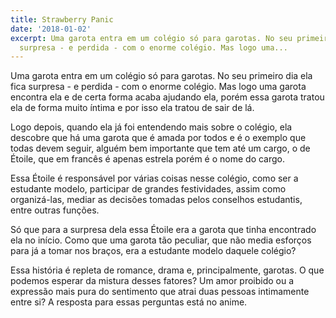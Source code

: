 ```yaml
---
title: Strawberry Panic
date: '2018-01-02'
excerpt: Uma garota entra em um colégio só para garotas. No seu primeiro dia ela fica
  surpresa - e perdida - com o enorme colégio. Mas logo uma...
---
```




Uma garota entra em um colégio só para garotas. No seu primeiro dia ela fica surpresa - e perdida - com o enorme colégio. Mas logo uma garota encontra ela e de certa forma acaba ajudando ela, porém essa garota tratou ela de forma muito íntima e por isso ela tratou de sair de lá.

Logo depois, quando ela já foi entendendo mais sobre o colégio, ela descobre que há uma garota que é amada por todos e é o exemplo que todas devem seguir, alguém bem importante que tem até um cargo, o de Étoile, que em francês é apenas estrela porém é o nome do cargo.

Essa Étoile é responsável por várias coisas nesse colégio, como ser a estudante modelo, participar de grandes festividades, assim como organizá-las, mediar as decisões tomadas pelos conselhos estudantis, entre outras funções.

Só que para a surpresa dela essa Étoile era a garota que tinha encontrado ela no início. Como que uma garota tão peculiar, que não media esforços para já a tomar nos braços, era a estudante modelo daquele colégio?

Essa história é repleta de romance, drama e, principalmente, garotas. O que podemos esperar da mistura desses fatores? Um amor proibido ou a expressão mais pura do sentimento que atrai duas pessoas intimamente entre si? A resposta para essas perguntas está no anime.